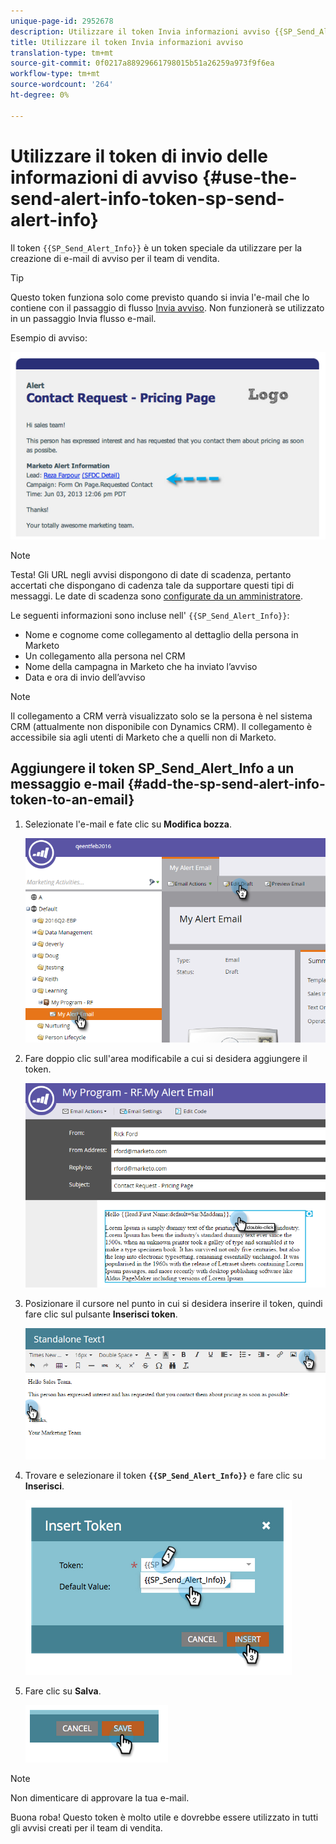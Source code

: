 ```yaml
---
unique-page-id: 2952678
description: Utilizzare il token Invia informazioni avviso {{SP_Send_Alert_Info}} - Documenti Marketo - Documentazione prodotto
title: Utilizzare il token Invia informazioni avviso
translation-type: tm+mt
source-git-commit: 0f0217a88929661798015b51a26259a973f9f6ea
workflow-type: tm+mt
source-wordcount: '264'
ht-degree: 0%

---
```



# Utilizzare il token di invio delle informazioni di avviso {#use-the-send-alert-info-token-sp-send-alert-info}

Il token `{{SP_Send_Alert_Info}}` è un token speciale da utilizzare per la creazione di e-mail di avviso per il team di vendita.

>[!TIP]
>
>Questo token funziona solo come previsto quando si invia l&#39;e-mail che lo contiene con il passaggio di flusso [Invia avviso](/help/marketo/product-docs/core-marketo-concepts/smart-campaigns/flow-actions/send-alert.md). Non funzionerà se utilizzato in un passaggio Invia flusso e-mail.

Esempio di avviso:

![](assets/image2014-9-25-15-3a17-3a58.png)

>[!NOTE]
>
>Testa! Gli URL negli avvisi dispongono di date di scadenza, pertanto accertati che dispongano di cadenza tale da supportare questi tipi di messaggi. Le date di scadenza sono [configurate da un amministratore](/help/marketo/product-docs/administration/settings/edit-link-expiration-in-reports-and-alerts.md).

Le seguenti informazioni sono incluse nell&#39; `{{SP_Send_Alert_Info}}`:

* Nome e cognome come collegamento al dettaglio della persona in Marketo
* Un collegamento alla persona nel CRM
* Nome della campagna in Marketo che ha inviato l’avviso
* Data e ora di invio dell’avviso

>[!NOTE]
>
>Il collegamento a CRM verrà visualizzato solo se la persona è nel sistema CRM (attualmente non disponibile con Dynamics CRM). Il collegamento è accessibile sia agli utenti di Marketo che a quelli non di Marketo.

## Aggiungere il token SP_Send_Alert_Info a un messaggio e-mail {#add-the-sp-send-alert-info-token-to-an-email}

1. Selezionate l&#39;e-mail e fate clic su **Modifica bozza**.

   ![](assets/one-3.png)

1. Fare doppio clic sull&#39;area modificabile a cui si desidera aggiungere il token.

   ![](assets/two-3.png)

1. Posizionare il cursore nel punto in cui si desidera inserire il token, quindi fare clic sul pulsante **Inserisci token**.

   ![](assets/three-3.png)

1. Trovare e selezionare il token **`{{SP_Send_Alert_Info}}`** e fare clic su **Inserisci**.

   ![](assets/image2014-9-25-15-3a19-3a11.png)

1. Fare clic su **Salva**.

   ![](assets/image2014-9-25-15-3a19-3a24.png)

>[!NOTE]
>
>Non dimenticare di approvare la tua e-mail.

Buona roba! Questo token è molto utile e dovrebbe essere utilizzato in tutti gli avvisi creati per il team di vendita.
